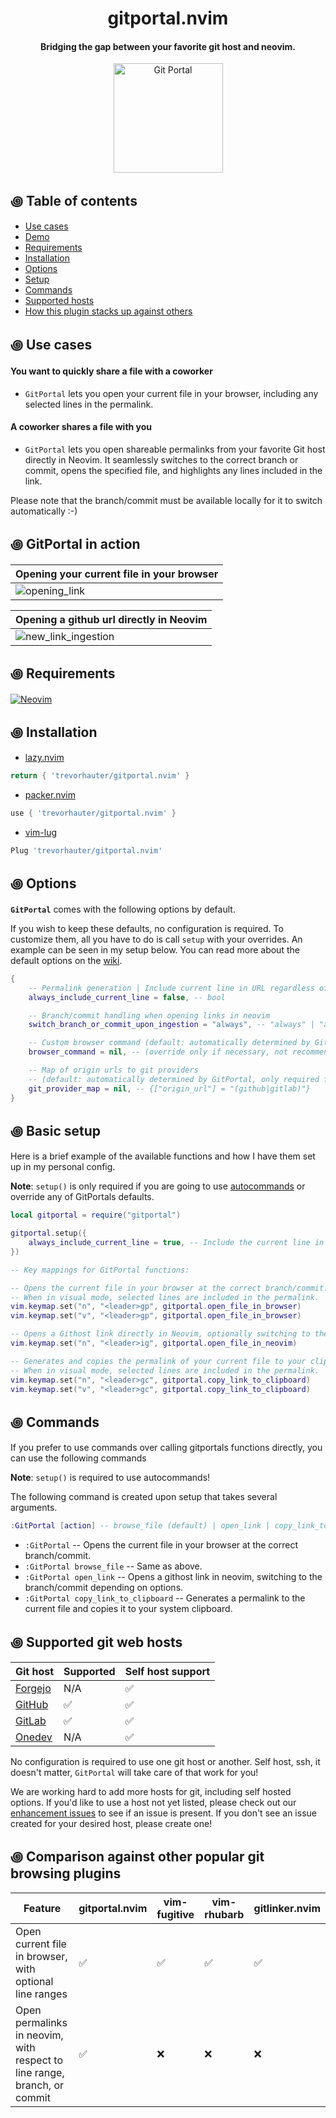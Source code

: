 <div align="center">

# gitportal.nvim
#### Bridging the gap between your favorite git host and neovim.

<img alt="Git Portal" height="175" src="/assets/gitportal-icon.png" />
</div>

## ꩜ Table of contents
* [Use cases](#-use-cases)
* [Demo](#-gitportal-in-action)
* [Requirements](#-requirements)
* [Installation](#-installation)
* [Options](#-options)
* [Setup](#-basic-setup)
* [Commands](#-commands)
* [Supported hosts](#-supported-git-web-hosts)
* [How this plugin stacks up against others](#-comparison-against-other-popular-git-browsing-plugins)

## ꩜ Use cases
#### You want to quickly share a file with a coworker 
- `GitPortal` lets you open your current file in your browser, including any selected lines in the permalink.

#### A coworker shares a file with you 
- `GitPortal` lets you open shareable permalinks from your favorite Git host directly in Neovim. It seamlessly switches to the correct branch or commit, opens the specified file, and highlights any lines included in the link.

Please note that the branch/commit must be available locally for it to switch automatically :-) 

## ꩜ GitPortal in action
| Opening your current file in your browser |
| --- |
| ![opening_link](https://github.com/user-attachments/assets/92313f0e-5361-47e8-92a5-9137e8aaaab2) |

| Opening a github url directly in Neovim |
| --- |
| ![new_link_ingestion](https://github.com/user-attachments/assets/98e65711-2f42-42c0-b586-04b158c8290a) |

## ꩜ Requirements
[![Neovim](https://img.shields.io/badge/Neovim%200.10+-green.svg?style=for-the-badge&logo=neovim)](https://neovim.io)
## ꩜ Installation
- [lazy.nvim](https://github.com/folke/lazy.nvim)
```lua
return { 'trevorhauter/gitportal.nvim' }
```

- [packer.nvim](https://github.com/wbthomason/packer.nvim)
```lua
use { 'trevorhauter/gitportal.nvim' }
```

- [vim-lug](https://github.com/junegunn/vim-plug)
```lua
Plug 'trevorhauter/gitportal.nvim'
``` 

## ꩜ Options
**`GitPortal`** comes with the following options by default.

If you wish to keep these defaults, no configuration is required. To customize them, all you have to do is call `setup` with your overrides. An example can be seen in my setup below. You can read more about the default options on the [wiki](https://github.com/trevorhauter/gitportal.nvim/wiki/Options).
```lua
{
    -- Permalink generation | Include current line in URL regardless of current mode
    always_include_current_line = false, -- bool

    -- Branch/commit handling when opening links in neovim
    switch_branch_or_commit_upon_ingestion = "always", -- "always" | "ask_first" | "never"

    -- Custom browser command (default: automatically determined by GitPortal)
    browser_command = nil, -- (override only if necessary, not recommended)

    -- Map of origin urls to git providers 
    -- (default: automatically determined by GitPortal, only required for self hosting)
    git_provider_map = nil, -- {["origin_url"] = "(github|gitlab)"}   
}
```

## ꩜ Basic setup
Here is a brief example of the available functions and how I have them set up in my personal config.

**Note**: `setup()` is only required if you are going to use [autocommands](#-commands) or override any of GitPortals defaults.

```lua
local gitportal = require("gitportal")

gitportal.setup({
    always_include_current_line = true, -- Include the current line in permalinks by default
})

-- Key mappings for GitPortal functions:

-- Opens the current file in your browser at the correct branch/commit.
-- When in visual mode, selected lines are included in the permalink.
vim.keymap.set("n", "<leader>gp", gitportal.open_file_in_browser)
vim.keymap.set("v", "<leader>gp", gitportal.open_file_in_browser)

-- Opens a Githost link directly in Neovim, optionally switching to the branch/commit.
vim.keymap.set("n", "<leader>ig", gitportal.open_file_in_neovim)

-- Generates and copies the permalink of your current file to your clipboard.
-- When in visual mode, selected lines are included in the permalink.
vim.keymap.set("n", "<leader>gc", gitportal.copy_link_to_clipboard)
vim.keymap.set("v", "<leader>gc", gitportal.copy_link_to_clipboard)
```

## ꩜ Commands
If you prefer to use commands over calling gitportals functions directly, you can use the following commands 

**Note**: `setup()` is required to use autocommands!

The following command is created upon setup that takes several arguments. 
```lua
:GitPortal [action] -- browse_file (default) | open_link | copy_link_to_clipboard
```

- `:GitPortal` -- Opens the current file in your browser at the correct branch/commit.
- `:GitPortal browse_file` -- Same as above.
- `:GitPortal open_link` -- Opens a githost link in neovim, switching to the branch/commit depending on options.
- `:GitPortal copy_link_to_clipboard` -- Generates a permalink to the current file and copies it to your system clipboard.   

## ꩜ Supported git web hosts
Git host                        | Supported          | Self host support 
--------------------------------|--------------------|---------------------------
[Forgejo](https://forgejo.org/) | N/A     | :white_check_mark:
[GitHub](https://github.com/)   | :white_check_mark: | :white_check_mark:
[GitLab](https://gitlab.com/)   | :white_check_mark: | :white_check_mark:
[Onedev](https://onedev.io/) | N/A     | :white_check_mark:

No configuration is required to use one git host or another. Self host, ssh, it doesn't matter, `GitPortal` will take care of that work for you!

We are working hard to add more hosts for git, including self hosted options. If you'd like to use a host not yet listed, please check out our [enhancement issues](https://github.com/trevorhauter/gitportal.nvim/issues?q=is%3Aopen+is%3Aissue+label%3Aenhancement) to see if an issue is present. If you don't see an issue created for your desired host, please create one!

## ꩜ Comparison against other popular git browsing plugins

Feature                                                 | gitportal.nvim              | vim-fugitive       | vim-rhubarb        | gitlinker.nvim       
--------------------------------------------------------|-----------------------------|--------------------|--------------------|----------------------
Open current file in browser, with optional line ranges | :white_check_mark:          | :white_check_mark: | :white_check_mark: | :white_check_mark:   
Open permalinks in neovim, with respect to line range, branch, or commit|:white_check_mark:| :x:           | :x:                | :x:                  
